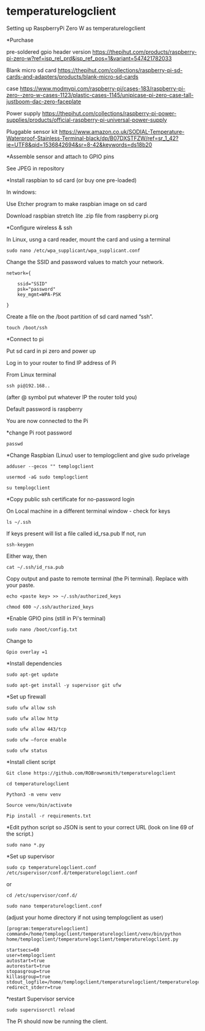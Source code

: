 # temperaturelogclient
Setting up RaspberryPi Zero W as temperaturelogclient 

*Purchase

pre-soldered gpio header version
https://thepihut.com/products/raspberry-pi-zero-w?ref=isp_rel_prd&isp_ref_pos=1&variant=547421782033

Blank micro sd card
https://thepihut.com/collections/raspberry-pi-sd-cards-and-adapters/products/blank-micro-sd-cards

case
https://www.modmypi.com/raspberry-pi/cases-183/raspberry-pi-zero--zero-w-cases-1123/plastic-cases-1145/unipicase-pi-zero-case-tall-justboom-dac-zero-faceplate

Power supply 
https://thepihut.com/collections/raspberry-pi-power-supplies/products/official-raspberry-pi-universal-power-supply

Pluggable sensor kit
https://www.amazon.co.uk/SODIAL-Temperature-Waterproof-Stainless-Terminal-black/dp/B07DXSTFZW/ref=sr_1_42?ie=UTF8&qid=1536842694&sr=8-42&keywords=ds18b20

*Assemble sensor and attach to GPIO pins

See JPEG in repository

*Install raspbian to sd card (or buy one pre-loaded)

In windows:

Use Etcher program to make raspbian image on sd card

Download raspbian stretch lite .zip file from raspberry pi.org

*Configure wireless & ssh 

In Linux, usng a card reader, mount the card and using a terminal

    sudo nano /etc/wpa_supplicant/wpa_supplicant.conf

Change the SSID and password values to match your network.

    network={

        ssid="SSID"
        psk="password"
        key_mgmt=WPA-PSK

    }

Create a file on the /boot partition of sd card named “ssh”.
    
    touch /boot/ssh

*Connect to pi 

Put sd card in pi zero and power up

Log in to your router to find IP address of Pi

From Linux terminal

    ssh pi@192.168.. 
    
(after @ symbol put whatever IP the router told you)
    
Default password is raspberry

You are now connected to the Pi

*change Pi root password 

    passwd 

*Change Raspbian (Linux) user to templogclient and give sudo privelage 

    adduser --gecos "" templogclient 

    usermod -aG sudo templogclient 

    su templogclient 

*Copy public ssh certificate for no-password login 

On Local machine in a different terminal window - check for keys

    ls ~/.ssh

If keys present will list a file called id_rsa.pub
If not, run

    ssh-keygen
    
Either way, then    

    cat ~/.ssh/id_rsa.pub

Copy output and paste to remote terminal (the Pi terminal). Replace <paste key> with your paste.

    echo <paste key> >> ~/.ssh/authorized_keys

    chmod 600 ~/.ssh/authorized_keys

*Enable GPIO pins (still in Pi's terminal)

    sudo nano /boot/config.txt
    
Change to 

    Gpio overlay =1

*Install dependencies  

    sudo apt-get update

    sudo apt-get install -y supervisor git ufw 

*Set up firewall 

    sudo ufw allow ssh 

    sudo ufw allow http

    sudo ufw allow 443/tcp

    sudo ufw —force enable

    sudo ufw status

*Install client script 

    Git clone https://github.com/ROBrownsmith/temperaturelogclient

    cd temperaturelogclient

    Python3 -m venv venv 

    Source venv/bin/activate

    Pip install -r requirements.txt

*Edit python script so JSON is sent to your correct URL (look on line 69 of the script.)

    sudo nano *.py

*Set up supervisor 

    sudo cp temperaturelogclient.conf /etc/supervisor/conf.d/temperaturelogclient.conf

or

    cd /etc/supervisor/conf.d/

    sudo nano temperaturelogclient.conf
(adjust your home directory if not using templogclient as user)

    [program:temperaturelogclient]
    command=/home/templogclient/temperaturelogclient/venv/bin/python home/templogclient/temperaturelogclient/temperaturelogclient.py

    startsecs=60
    user=templogclient
    autostart=true
    autorestart=true
    stopasgroup=true
    killasgroup=true
    stdout_logfile=/home/templogclient/temperaturelogclient/temperaturelogclient_output.txt
    redirect_stderr=true

*restart Supervisor service

    sudo supervisorctl reload
    
The Pi should now be running the client.
